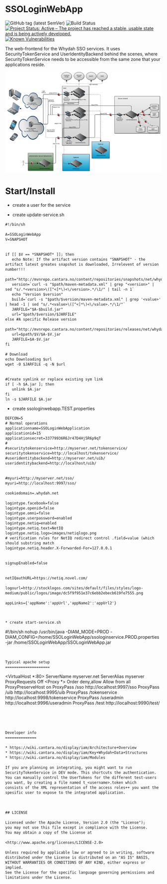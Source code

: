 SSOLoginWebApp
====================

![GitHub tag (latest SemVer)](https://img.shields.io/github/v/tag/Cantara/Whydah-SSOLoginWebApp) ![Build Status](https://jenkins.quadim.ai/buildStatus/icon?job=Whydah-SSOLoginWebApp) [![Project Status: Active – The project has reached a stable, usable state and is being actively developed.](http://www.repostatus.org/badges/latest/active.svg)](http://www.repostatus.org/#active)  [![Known Vulnerabilities](https://snyk.io/test/github/Cantara/Whydah-SSOLoginWebApp/badge.svg)](https://snyk.io/test/github/Cantara/Whydah-SSOLoginWebApp)

The web-frontend for the Whydah SSO services. It uses SecurityTokenService and UserIdentityBackend
behind the scenes, where SecurityTokenService needs to be accessible from the same zone that your applications reside.

![Architectural Overview](https://raw.githubusercontent.com/cantara/Whydah/master/images/Whydah%20infrastructure.png)


Start/Install
=============

* create a user for the service


* create update-service.sh
```
#!/bin/sh

A=SSOLoginWebApp
V=SNAPSHOT


if [[ $V == *SNAPSHOT* ]]; then
   echo Note: If the artifact version contains "SNAPSHOT" - the artifact latest greates snapshot is downloaded, Irrelevent of version number!!!
   path="http://mvnrepo.cantara.no/content/repositories/snapshots/net/whydah/sso/$A"
   version=`curl -s "$path/maven-metadata.xml" | grep "<version>" | sed "s/.*<version>\([^<]*\)<\/version>.*/\1/" | tail -n 1`
   echo "Version $version"
   build=`curl -s "$path/$version/maven-metadata.xml" | grep '<value>' | head -1 | sed "s/.*<value>\([^<]*\)<\/value>.*/\1/"`
   JARFILE="$A-$build.jar"
   url="$path/$version/$JARFILE"
else #A specific Release version
   path="http://mvnrepo.cantara.no/content/repositories/releases/net/whydah/sso/$A"
   url=$path/$V/$A-$V.jar
   JARFILE=$A-$V.jar
fi

# Download
echo Downloading $url
wget -O $JARFILE -q -N $url


#Create symlink or replace existing sym link
if [ -h $A.jar ]; then
   unlink $A.jar
fi
ln -s $JARFILE $A.jar
```


* create ssologinwebapp.TEST.properties

```
DEFCON=5
# Normal operations
applicationname=SSOLoginWebApplication
applicationid=15
applicationsecret=33779936R6Jr47D4Hj5R6p9qT
#
#securitytokenservice=http://myserver.net/tokenservice/
securitytokenservice=http://localhost/tokenservice/
#useridentitybackend=http://myserver.net/uib/
useridentitybackend=http://localhost/uib/


#myuri=http://myserver.net/sso/
myuri=http://localhost:9997/sso/

cookiedomain=.whydah.net

logintype.facebook=false
logintype.openid=false
logintype.omni=false
logintype.userpassword=enabled
logintype.netiq=enabled
logintype.netiq.text=NetIQ
logintype.netiq.logo=images/netiqlogo.png
# verification rules for NetIQ redirect control .field=value (which should substring match
logintype.netiq.header.X-Forwarded-For=127.0.0.1


signupEnabled=false


netIQauthURL=https://netiq.novel.com/

logourl=http://stocklogos.com/sites/default/files/styles/logo-medium/public/logos/image/dc5f9f951e37c6ebb2ebecb619fe7555.png

appLinks={'appName':'appUrl','appName2':'appUrl2'}
```
```


* create start-service.sh

```
#!/bin/sh
nohup /usr/bin/java -DIAM_MODE=PROD -DIAM_CONFIG=/home/SSOLoginWebApp/ssologinservice.PROD.properties -jar /home/SSOLoginWebApp/SSOLoginWebApp.jar
```


Typical apache setup
====================

```
<VirtualHost *:80>
        ServerName myserver.net
        ServerAlias myserver
        ProxyRequests Off
        <Proxy *>
                Order deny,allow
                Allow from all
        </Proxy>
        ProxyPreserveHost on
                ProxyPass /sso http://localhost:9997/sso
                ProxyPass /uib http://localhost:9995/uib
                ProxyPass /tokenservice http://localhost:9998/tokenservice
                ProxyPass /useradmin http://localhost:9996/useradmin
                ProxyPass /test http://localhost:9990/test/
</VirtualHost>
```




Developer info
==============

* https://wiki.cantara.no/display/iam/Architecture+Overview
* https://wiki.cantara.no/display/iam/Key+Whydah+Data+Structures
* https://wiki.cantara.no/display/iam/Modules

If you are planning on integrating, you might want to run SecurityTokenService in DEV mode. This shortcuts the authentication.
You can manually control the UserTokens for the different test-users you want, by creating a file named t_<username>.token which
consists of the XML representation of the access roles++ you want the spesific user to expose to the integrated application.



## LICENSE

Licensed under the Apache License, Version 2.0 (the "License");
you may not use this file except in compliance with the License.
You may obtain a copy of the License at

<http://www.apache.org/licenses/LICENSE-2.0>

Unless required by applicable law or agreed to in writing, software
distributed under the License is distributed on an "AS IS" BASIS,
WITHOUT WARRANTIES OR CONDITIONS OF ANY KIND, either express or implied.
See the License for the specific language governing permissions and
limitations under the License.
